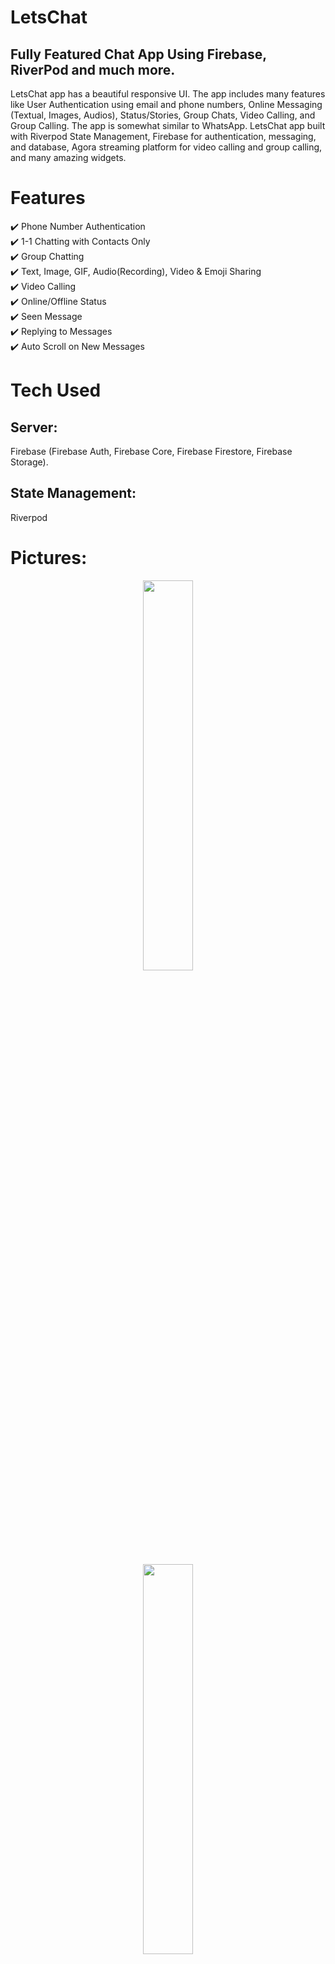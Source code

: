 # LetsChat

## Fully Featured Chat App Using Firebase, RiverPod and much more.

LetsChat app has a beautiful responsive UI. The app includes many features like User Authentication using email and phone numbers, Online Messaging (Textual, Images, Audios), Status/Stories, Group Chats, Video Calling, and Group Calling. The app is somewhat similar to WhatsApp. LetsChat app built with Riverpod State Management, Firebase for authentication, messaging, and database, Agora streaming platform for video calling and group calling, and many amazing widgets.

# Features

✔️ Phone Number Authentication <br />
✔️ 1-1 Chatting with Contacts Only <br />
✔️ Group Chatting <br />
✔️ Text, Image, GIF, Audio(Recording), Video & Emoji Sharing <br />
✔️ Video Calling <br />
✔️ Online/Offline Status <br />
✔️ Seen Message <br />
✔️ Replying to Messages <br />
✔️ Auto Scroll on New Messages <br />

# Tech Used
## Server: 
Firebase (Firebase Auth, Firebase Core, Firebase Firestore, Firebase Storage).
## State Management:
 Riverpod

# Pictures:

<p align="center">
  <img 
    width=40%
    height=40%
    src="https://user-images.githubusercontent.com/101565812/210553736-c326be32-d1a4-47cb-b19c-92bcd8fd2731.png">
</p>

<p align="center">
  <img 
    width=40%
    height=40%
    src="https://user-images.githubusercontent.com/101565812/210554092-e657d9cc-020a-4bca-9886-6bd9dde5e4ec.png">
</p>


<p align="center">
  <img 
    width=40%
    height=40%
    src="https://user-images.githubusercontent.com/101565812/210554201-d7c32201-adb3-467b-85c4-26e581ece0a3.jpeg">
</p>


<p align="center">
  <img 
    width=40%
    height=40%
    src="https://user-images.githubusercontent.com/101565812/210554212-c6ccddab-c663-4561-81cb-cd0cc9a0e7b4.jpeg">
</p>


<p align="center">
  <img 
    width=40%
    height=40%
    src="https://user-images.githubusercontent.com/101565812/210554215-4995ffdf-93de-4800-802e-4815735a4da1.jpeg">
</p>


<p align="center">
  <img 
    width=40%
    height=40%
    src="https://user-images.githubusercontent.com/101565812/210554217-1aab868e-2630-42c4-a3d2-3e43c46648ca.jpeg">
</p>


<p align="center">
  <img 
    width=40%
    height=40%
    src="https://user-images.githubusercontent.com/101565812/210554218-cfdc4831-6d01-4f48-9e48-cf51c1c32d10.jpeg">
</p>

<p align="center">
  <img 
    width=40%
    height=40%
    src="https://user-images.githubusercontent.com/101565812/210554225-d3cccb0d-2e0c-49da-b8fe-c1357efe8925.jpeg">
</p>

<p align="center">
  <img 
    width=40%
    height=40%
    src="https://user-images.githubusercontent.com/101565812/210554228-d979a24a-8425-4c38-84d8-dd8627cfa7bc.jpeg">
</p>


